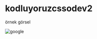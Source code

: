 # kodluyoruzcssodev2
örnek görsel

![google](https://user-images.githubusercontent.com/83361242/134810531-e48bb60c-9142-4554-8db0-a47389e1c3b9.jpg)

